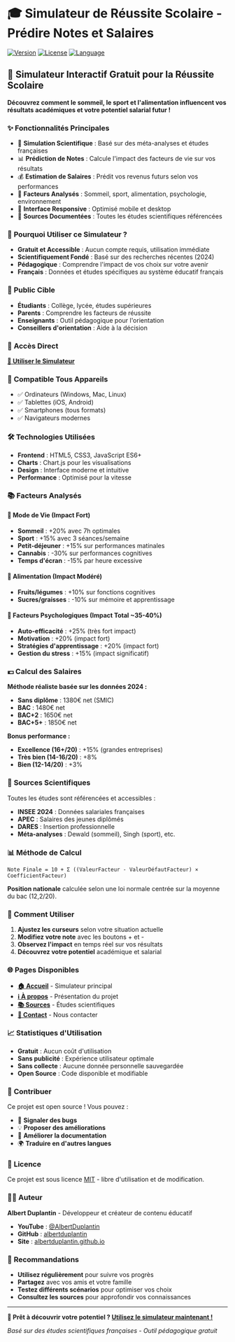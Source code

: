 # 🎓 Simulateur de Réussite Scolaire - Prédire Notes et Salaires

[![Version](https://img.shields.io/badge/version-2.0-blue.svg)](https://albertduplantin.github.io/simulateur-reussite-scolaire/)
[![License](https://img.shields.io/badge/license-MIT-green.svg)](LICENSE)
[![Language](https://img.shields.io/badge/langue-Français-red.svg)](https://albertduplantin.github.io/simulateur-reussite-scolaire/)

## 🚀 **Simulateur Interactif Gratuit pour la Réussite Scolaire**

**Découvrez comment le sommeil, le sport et l'alimentation influencent vos résultats académiques et votre potentiel salarial futur !**

### ✨ **Fonctionnalités Principales**

- 🧮 **Simulation Scientifique** : Basé sur des méta-analyses et études françaises
- 📊 **Prédiction de Notes** : Calcule l'impact des facteurs de vie sur vos résultats
- 💰 **Estimation de Salaires** : Prédit vos revenus futurs selon vos performances
- 🎯 **Facteurs Analysés** : Sommeil, sport, alimentation, psychologie, environnement
- 📱 **Interface Responsive** : Optimisé mobile et desktop
- 🔬 **Sources Documentées** : Toutes les études scientifiques référencées

### 🌟 **Pourquoi Utiliser ce Simulateur ?**

- **Gratuit et Accessible** : Aucun compte requis, utilisation immédiate
- **Scientifiquement Fondé** : Basé sur des recherches récentes (2024)
- **Pédagogique** : Comprendre l'impact de vos choix sur votre avenir
- **Français** : Données et études spécifiques au système éducatif français

### 🎯 **Public Cible**

- **Étudiants** : Collège, lycée, études supérieures
- **Parents** : Comprendre les facteurs de réussite
- **Enseignants** : Outil pédagogique pour l'orientation
- **Conseillers d'orientation** : Aide à la décision

### 🔗 **Accès Direct**

**[🚀 Utiliser le Simulateur](https://albertduplantin.github.io/simulateur-reussite-scolaire/)**

### 📱 **Compatible Tous Appareils**

- ✅ Ordinateurs (Windows, Mac, Linux)
- ✅ Tablettes (iOS, Android)
- ✅ Smartphones (tous formats)
- ✅ Navigateurs modernes

### 🛠️ **Technologies Utilisées**

- **Frontend** : HTML5, CSS3, JavaScript ES6+
- **Charts** : Chart.js pour les visualisations
- **Design** : Interface moderne et intuitive
- **Performance** : Optimisé pour la vitesse

### 📚 **Facteurs Analysés**

#### 🏃 **Mode de Vie (Impact Fort)**
- **Sommeil** : +20% avec 7h optimales
- **Sport** : +15% avec 3 séances/semaine
- **Petit-déjeuner** : +15% sur performances matinales
- **Cannabis** : -30% sur performances cognitives
- **Temps d'écran** : -15% par heure excessive

#### 🥝 **Alimentation (Impact Modéré)**
- **Fruits/légumes** : +10% sur fonctions cognitives
- **Sucres/graisses** : -10% sur mémoire et apprentissage

#### 🧠 **Facteurs Psychologiques (Impact Total ~35-40%)**
- **Auto-efficacité** : +25% (très fort impact)
- **Motivation** : +20% (impact fort)
- **Stratégies d'apprentissage** : +20% (impact fort)
- **Gestion du stress** : +15% (impact significatif)

### 💶 **Calcul des Salaires**

**Méthode réaliste basée sur les données 2024 :**

- **Sans diplôme** : 1380€ net (SMIC)
- **BAC** : 1480€ net
- **BAC+2** : 1650€ net
- **BAC+5+** : 1850€ net

**Bonus performance :**
- **Excellence (16+/20)** : +15% (grandes entreprises)
- **Très bien (14-16/20)** : +8%
- **Bien (12-14/20)** : +3%

### 🔬 **Sources Scientifiques**

Toutes les études sont référencées et accessibles :
- **INSEE 2024** : Données salariales françaises
- **APEC** : Salaires des jeunes diplômés
- **DARES** : Insertion professionnelle
- **Méta-analyses** : Dewald (sommeil), Singh (sport), etc.

### 📊 **Méthode de Calcul**

```
Note Finale = 10 + Σ ((ValeurFacteur - ValeurDéfautFacteur) × CoefficientFacteur)
```

**Position nationale** calculée selon une loi normale centrée sur la moyenne du bac (12,2/20).

### 🚀 **Comment Utiliser**

1. **Ajustez les curseurs** selon votre situation actuelle
2. **Modifiez votre note** avec les boutons + et -
3. **Observez l'impact** en temps réel sur vos résultats
4. **Découvrez votre potentiel** académique et salarial

### 🌐 **Pages Disponibles**

- **[🏠 Accueil](https://albertduplantin.github.io/simulateur-reussite-scolaire/)** - Simulateur principal
- **[ℹ️ À propos](https://albertduplantin.github.io/simulateur-reussite-scolaire/about.html)** - Présentation du projet
- **[📚 Sources](https://albertduplantin.github.io/simulateur-reussite-scolaire/sources_scientifiques.html)** - Études scientifiques
- **[📧 Contact](https://albertduplantin.github.io/simulateur-reussite-scolaire/contact.html)** - Nous contacter

### 📈 **Statistiques d'Utilisation**

- **Gratuit** : Aucun coût d'utilisation
- **Sans publicité** : Expérience utilisateur optimale
- **Sans collecte** : Aucune donnée personnelle sauvegardée
- **Open Source** : Code disponible et modifiable

### 🤝 **Contribuer**

Ce projet est open source ! Vous pouvez :
- 🐛 **Signaler des bugs**
- 💡 **Proposer des améliorations**
- 📝 **Améliorer la documentation**
- 🌍 **Traduire en d'autres langues**

### 📄 **Licence**

Ce projet est sous licence [MIT](LICENSE) - libre d'utilisation et de modification.

### 👨‍💻 **Auteur**

**Albert Duplantin** - Développeur et créateur de contenu éducatif

- **YouTube** : [@AlbertDuplantin](https://www.youtube.com/@AlbertDuplantin)
- **GitHub** : [albertduplantin](https://github.com/albertduplantin)
- **Site** : [albertduplantin.github.io](https://albertduplantin.github.io/)

### 🌟 **Recommandations**

- **Utilisez régulièrement** pour suivre vos progrès
- **Partagez** avec vos amis et votre famille
- **Testez différents scénarios** pour optimiser vos choix
- **Consultez les sources** pour approfondir vos connaissances

---

**🎯 Prêt à découvrir votre potentiel ? [Utilisez le simulateur maintenant !](https://albertduplantin.github.io/simulateur-reussite-scolaire/)**

*Basé sur des études scientifiques françaises - Outil pédagogique gratuit* 